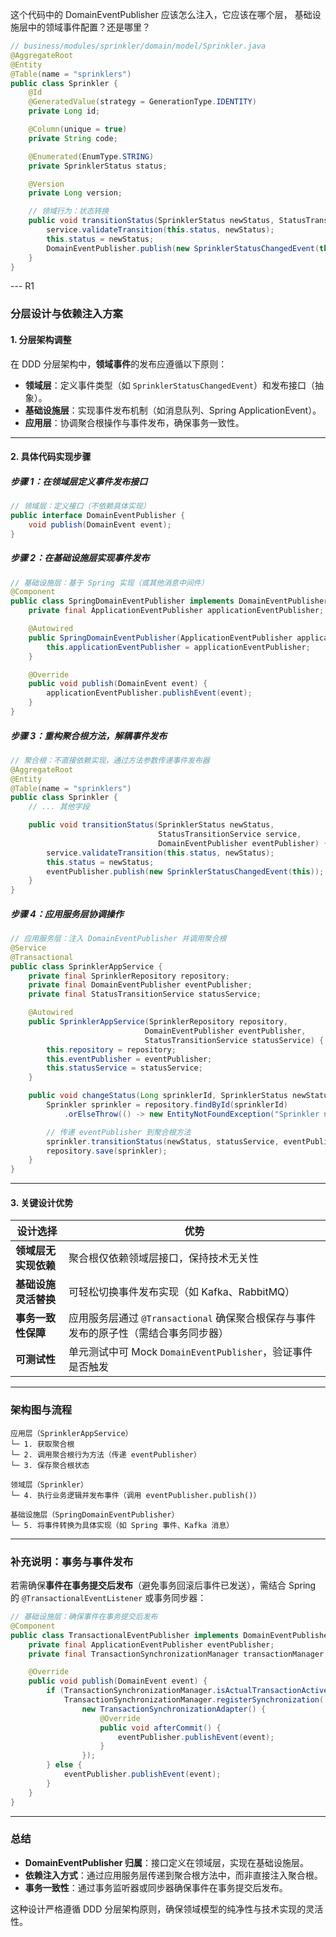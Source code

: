 这个代码中的 DomainEventPublisher 应该怎么注入，它应该在哪个层， 基础设施层中的领域事件配置？还是哪里？

```java
// business/modules/sprinkler/domain/model/Sprinkler.java
@AggregateRoot
@Entity
@Table(name = "sprinklers")
public class Sprinkler {
    @Id
    @GeneratedValue(strategy = GenerationType.IDENTITY)
    private Long id;

    @Column(unique = true)
    private String code;

    @Enumerated(EnumType.STRING)
    private SprinklerStatus status;

    @Version
    private Long version;

    // 领域行为：状态转换
    public void transitionStatus(SprinklerStatus newStatus, StatusTransitionService service) {
        service.validateTransition(this.status, newStatus);
        this.status = newStatus;
        DomainEventPublisher.publish(new SprinklerStatusChangedEvent(this));
    }
}
```

--- R1

### 分层设计与依赖注入方案

#### **1. 分层架构调整**

在 DDD 分层架构中，**领域事件**的发布应遵循以下原则：

- **领域层**：定义事件类型（如 `SprinklerStatusChangedEvent`）和发布接口（抽象）。
- **基础设施层**：实现事件发布机制（如消息队列、Spring ApplicationEvent）。
- **应用层**：协调聚合根操作与事件发布，确保事务一致性。

---

#### **2. 具体代码实现步骤**

##### **步骤 1：在领域层定义事件发布接口**

```java
// 领域层：定义接口（不依赖具体实现）
public interface DomainEventPublisher {
    void publish(DomainEvent event);
}
```

##### **步骤 2：在基础设施层实现事件发布**

```java
// 基础设施层：基于 Spring 实现（或其他消息中间件）
@Component
public class SpringDomainEventPublisher implements DomainEventPublisher {
    private final ApplicationEventPublisher applicationEventPublisher;

    @Autowired
    public SpringDomainEventPublisher(ApplicationEventPublisher applicationEventPublisher) {
        this.applicationEventPublisher = applicationEventPublisher;
    }

    @Override
    public void publish(DomainEvent event) {
        applicationEventPublisher.publishEvent(event);
    }
}
```

##### **步骤 3：重构聚合根方法，解耦事件发布**

```java
// 聚合根：不直接依赖实现，通过方法参数传递事件发布器
@AggregateRoot
@Entity
@Table(name = "sprinklers")
public class Sprinkler {
    // ... 其他字段

    public void transitionStatus(SprinklerStatus newStatus,
                                 StatusTransitionService service,
                                 DomainEventPublisher eventPublisher) { // 通过参数注入
        service.validateTransition(this.status, newStatus);
        this.status = newStatus;
        eventPublisher.publish(new SprinklerStatusChangedEvent(this));
    }
}
```

##### **步骤 4：应用服务层协调操作**

```java
// 应用服务层：注入 DomainEventPublisher 并调用聚合根
@Service
@Transactional
public class SprinklerAppService {
    private final SprinklerRepository repository;
    private final DomainEventPublisher eventPublisher;
    private final StatusTransitionService statusService;

    @Autowired
    public SprinklerAppService(SprinklerRepository repository,
                              DomainEventPublisher eventPublisher,
                              StatusTransitionService statusService) {
        this.repository = repository;
        this.eventPublisher = eventPublisher;
        this.statusService = statusService;
    }

    public void changeStatus(Long sprinklerId, SprinklerStatus newStatus) {
        Sprinkler sprinkler = repository.findById(sprinklerId)
            .orElseThrow(() -> new EntityNotFoundException("Sprinkler not found"));

        // 传递 eventPublisher 到聚合根方法
        sprinkler.transitionStatus(newStatus, statusService, eventPublisher);
        repository.save(sprinkler);
    }
}
```

---

#### **3. 关键设计优势**

| **设计选择**         | **优势**                                                                             |
| -------------------- | ------------------------------------------------------------------------------------ |
| **领域层无实现依赖** | 聚合根仅依赖领域层接口，保持技术无关性                                               |
| **基础设施灵活替换** | 可轻松切换事件发布实现（如 Kafka、RabbitMQ）                                         |
| **事务一致性保障**   | 应用服务层通过 `@Transactional` 确保聚合根保存与事件发布的原子性（需结合事务同步器） |
| **可测试性**         | 单元测试中可 Mock `DomainEventPublisher`，验证事件是否触发                           |

---

### **架构图与流程**

```text
应用层（SprinklerAppService）
└─ 1. 获取聚合根
└─ 2. 调用聚合根行为方法（传递 eventPublisher）
└─ 3. 保存聚合根状态

领域层（Sprinkler）
└─ 4. 执行业务逻辑并发布事件（调用 eventPublisher.publish()）

基础设施层（SpringDomainEventPublisher）
└─ 5. 将事件转换为具体实现（如 Spring 事件、Kafka 消息）
```

---

### **补充说明：事务与事件发布**

若需确保**事件在事务提交后发布**（避免事务回滚后事件已发送），需结合 Spring 的 `@TransactionalEventListener` 或事务同步器：

```java
// 基础设施层：确保事件在事务提交后发布
@Component
public class TransactionalEventPublisher implements DomainEventPublisher {
    private final ApplicationEventPublisher eventPublisher;
    private final TransactionSynchronizationManager transactionManager;

    @Override
    public void publish(DomainEvent event) {
        if (TransactionSynchronizationManager.isActualTransactionActive()) {
            TransactionSynchronizationManager.registerSynchronization(
                new TransactionSynchronizationAdapter() {
                    @Override
                    public void afterCommit() {
                        eventPublisher.publishEvent(event);
                    }
                });
        } else {
            eventPublisher.publishEvent(event);
        }
    }
}
```

---

### **总结**

- **DomainEventPublisher 归属**：接口定义在领域层，实现在基础设施层。
- **依赖注入方式**：通过应用服务层传递到聚合根方法中，而非直接注入聚合根。
- **事务一致性**：通过事务监听器或同步器确保事件在事务提交后发布。

这种设计严格遵循 DDD 分层架构原则，确保领域模型的纯净性与技术实现的灵活性。
